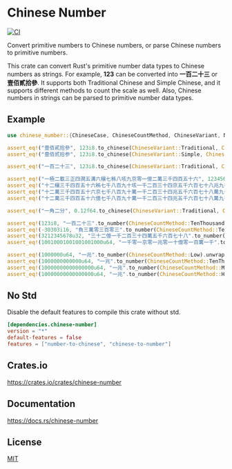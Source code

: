 Chinese Number
====================

[![CI](https://github.com/magiclen/chinese-number/actions/workflows/ci.yml/badge.svg)](https://github.com/magiclen/chinese-number/actions/workflows/ci.yml)

Convert primitive numbers to Chinese numbers, or parse Chinese numbers to primitive numbers.

This crate can convert Rust's primitive number data types to Chinese numbers as strings. For example, **123** can be converted into **一百二十三** or **壹佰貳拾參**. It supports both Traditional Chinese and Simple Chinese, and it supports different methods to count the scale as well. Also, Chinese numbers in strings can be parsed to primitive number data types.

## Example

```rust
use chinese_number::{ChineseCase, ChineseCountMethod, ChineseVariant, NumberToChinese, ChineseToNumber};

assert_eq!("壹佰貳拾參", 123i8.to_chinese(ChineseVariant::Traditional, ChineseCase::Upper, ChineseCountMethod::TenThousand).unwrap());
assert_eq!("壹佰贰拾参", 123i8.to_chinese(ChineseVariant::Simple, ChineseCase::Upper, ChineseCountMethod::TenThousand).unwrap());

assert_eq!("一百二十三", 123i8.to_chinese(ChineseVariant::Traditional, ChineseCase::Lower, ChineseCountMethod::TenThousand).unwrap());

assert_eq!("一極二載三正四澗五溝六穰七秭八垓九京零一億二萬三千四百五十六", 1234567890123456i64.to_chinese(ChineseVariant::Traditional, ChineseCase::Lower, ChineseCountMethod::Low).unwrap());
assert_eq!("十二穰三千四百五十六秭七千八百九十垓一千二百三十四京五千六百七十八兆九千零一十二億三千四百五十六萬七千八百九十", 123456789012345678901234567890i128.to_chinese(ChineseVariant::Traditional, ChineseCase::Lower, ChineseCountMethod::TenThousand).unwrap());
assert_eq!("十二萬三千四百五十六京七千八百九十萬一千二百三十四兆五千六百七十八萬九千零一十二億三千四百五十六萬七千八百九十", 123456789012345678901234567890i128.to_chinese(ChineseVariant::Traditional, ChineseCase::Lower, ChineseCountMethod::Middle).unwrap());
assert_eq!("十二萬三千四百五十六億七千八百九十萬一千二百三十四兆五千六百七十八萬九千零一十二億三千四百五十六萬七千八百九十", 123456789012345678901234567890i128.to_chinese(ChineseVariant::Traditional, ChineseCase::Lower, ChineseCountMethod::High).unwrap());

assert_eq!("一角二分", 0.12f64.to_chinese(ChineseVariant::Traditional, ChineseCase::Lower, ChineseCountMethod::TenThousand).unwrap());

assert_eq!(123i8, "一百二十三".to_number(ChineseCountMethod::TenThousand).unwrap());
assert_eq!(-30303i16, "負三萬零三百零三".to_number(ChineseCountMethod::TenThousand).unwrap());
assert_eq!(3212345678u32, "三十二億一千二百三十四萬五千六百七十八".to_number(ChineseCountMethod::TenThousand).unwrap());
assert_eq!(10010001001001001000u64, "一千零一京零一兆零一十億零一百萬一千".to_number(ChineseCountMethod::TenThousand).unwrap());

assert_eq!(1000000u64, "一兆".to_number(ChineseCountMethod::Low).unwrap());
assert_eq!(1000000000000u64, "一兆".to_number(ChineseCountMethod::TenThousand).unwrap());
assert_eq!(10000000000000000u64, "一兆".to_number(ChineseCountMethod::Middle).unwrap());
assert_eq!(10000000000000000u64, "一兆".to_number(ChineseCountMethod::High).unwrap());
```

## No Std

Disable the default features to compile this crate without std.

```toml
[dependencies.chinese-number]
version = "*"
default-features = false
features = ["number-to-chinese", "chinese-to-number"]
```

## Crates.io

https://crates.io/crates/chinese-number

## Documentation

https://docs.rs/chinese-number

## License

[MIT](LICENSE)